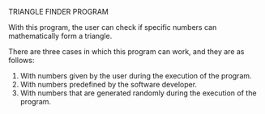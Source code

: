 TRIANGLE FINDER PROGRAM

With this program, the user can check if specific numbers can mathematically form a triangle.

There are three cases in which this program can work, and they are as follows:
1. With numbers given by the user during the execution of the program.
2. With numbers predefined by the software developer.
3. With numbers that are generated randomly during the execution of the program.
